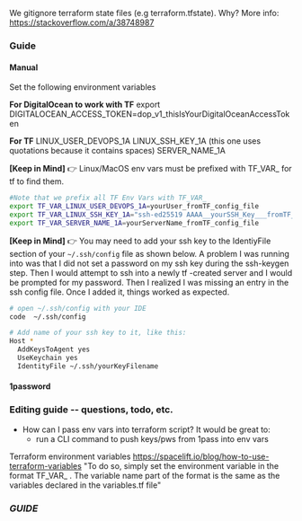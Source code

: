 

We gitignore terraform state files (e.g terraform.tfstate).  Why? More info: https://stackoverflow.com/a/38748987


### Guide

#### Manual
Set the following environment variables

**For DigitalOcean to work with TF**
export DIGITALOCEAN_ACCESS_TOKEN=dop_v1_thisIsYourDigitalOceanAccessToken

**For TF**
LINUX_USER_DEVOPS_1A
LINUX_SSH_KEY_1A (this one uses quotations because it contains spaces)
SERVER_NAME_1A

**[Keep in Mind]**
👉 Linux/MacOS env vars must be prefixed with TF_VAR_ for tf to find them.

```bash
#Note that we prefix all TF Env Vars with TF_VAR_
export TF_VAR_LINUX_USER_DEVOPS_1A=yourUser_fromTF_config_file
export TF_VAR_LINUX_SSH_KEY_1A="ssh-ed25519 AAAA__yourSSH_Key___fromTF_config_file__6U13+ your@email.com"
export TF_VAR_SERVER_NAME_1A=yourServerName_fromTF_config_file
```

**[Keep in Mind]**
👉 You may need to add your ssh key to the IdentiyFile section of your `~/.ssh/config` file as shown below.  A problem I was running into was that I did not set a password on my ssh key during the ssh-keygen step.  Then I would attempt to ssh into a newly tf -created server and I would be prompted for my password.  Then I realized I was missing an entry in the ssh config file.  Once I added it, things worked as expected.


```bash
# open ~/.ssh/config with your IDE
code  ~/.ssh/config

# Add name of your ssh key to it, like this:
Host *
  AddKeysToAgent yes
  UseKeychain yes
  IdentityFile ~/.ssh/yourKeyFilename
```

#### 1password

### Editing guide -- questions, todo, etc.

- How can I pass env vars into terraform script? It would be great to:
  - run a CLI command to push keys/pws from 1pass into env vars


Terraform environment variables 
https://spacelift.io/blog/how-to-use-terraform-variables
"To do so, simply set the environment variable in the format TF_VAR_<variable name> . The variable name part of the format is the same as the variables declared in the variables.tf file"

### ___GUIDE___